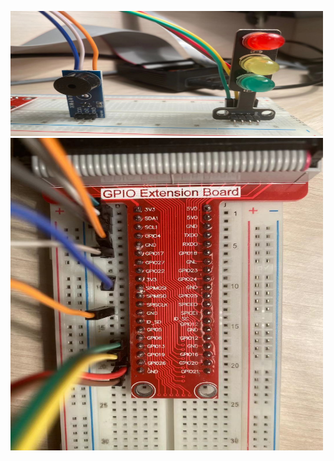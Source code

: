 <img src="https://github.com/zeyuan-song0204/Remote-infrared-thermometer-/blob/main/image_forder/led%26buzzer.jpg" width="500" height="200"/><br>
<img src="https://github.com/zeyuan-song0204/Remote-infrared-thermometer-/blob/main/image_forder/GPIO%20Extension%20Board.jpg" width="500" height="500"/><br>
